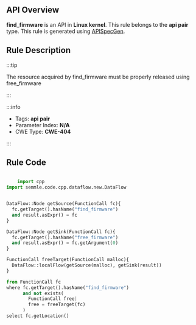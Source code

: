 ---
---


## API Overview
**find_firmware** is an API in **Linux kernel**. This rule belongs to the **api pair** type. This rule is generated using [APISpecGen](../../tools/APISpecGen).
## Rule Description

:::tip

The resource acquired by find_firmware must be properly released using free_firmware

:::

:::info

- Tags: **api pair**
- Parameter Index: **N/A**
- CWE Type: **CWE-404**

:::

## Rule Code
```python

    import cpp
import semmle.code.cpp.dataflow.new.DataFlow


DataFlow::Node getSource(FunctionCall fc){
  fc.getTarget().hasName("find_firmware")
  and result.asExpr() = fc
}

DataFlow::Node getSink(FunctionCall fc){
  fc.getTarget().hasName("free_firmware")
  and result.asExpr() = fc.getArgument(0)
}

FunctionCall freeTarget(FunctionCall malloc){
  DataFlow::localFlow(getSource(malloc), getSink(result))
}

from FunctionCall fc
where fc.getTarget().hasName("find_firmware")
      and not exists(
        FunctionCall free| 
        free = freeTarget(fc)
      )
select fc.getLocation()

    
```